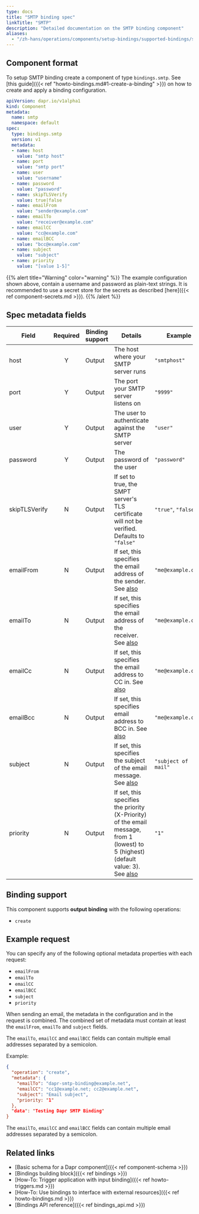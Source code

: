 ```yaml
---
type: docs
title: "SMTP binding spec"
linkTitle: "SMTP"
description: "Detailed documentation on the SMTP binding component"
aliases:
  - "/zh-hans/operations/components/setup-bindings/supported-bindings/smtp/"
---
```


## Component format

To setup SMTP binding create a component of type `bindings.smtp`. See [this guide]({{< ref "howto-bindings.md#1-create-a-binding" >}}) on how to create and apply a binding configuration.


```yaml
apiVersion: dapr.io/v1alpha1
kind: Component
metadata:
  name: smtp
  namespace: default
spec:
  type: bindings.smtp
  version: v1
  metadata:
  - name: host
    value: "smtp host"
  - name: port
    value: "smtp port"
  - name: user
    value: "username"
  - name: password
    value: "password"
  - name: skipTLSVerify
    value: true|false
  - name: emailFrom
    value: "sender@example.com"
  - name: emailTo
    value: "receiver@example.com"
  - name: emailCC
    value: "cc@example.com"
  - name: emailBCC
    value: "bcc@example.com"
  - name: subject
    value: "subject"
  - name: priority
    value: "[value 1-5]"
```

{{% alert title="Warning" color="warning" %}}
The example configuration shown above, contain a username and password as plain-text strings. It is recommended to use a secret store for the secrets as described [here]({{< ref component-secrets.md >}}).
{{% /alert %}}

## Spec metadata fields

| Field              | Required | Binding support |  Details | Example |
|--------------------|:--------:|------------|-----|---------|
| host | Y | Output |  The host where your SMTP server runs | `"smtphost"` |
| port | Y | Output |  The port your SMTP server listens on | `"9999"` |
| user | Y | Output |  The user to authenticate against the SMTP server | `"user"` |
| password | Y | Output | The password of the user | `"password"` |
| skipTLSVerify | N | Output | If set to true, the SMPT server's TLS certificate will not be verified. Defaults to `"false"` | `"true"`, `"false"` |
| emailFrom | N | Output | If set, this specifies the email address of the sender. See [also](#example-request) | `"me@example.com"` |
| emailTo | N | Output | If set, this specifies the email address of the receiver. See [also](#example-request) | `"me@example.com"` |
| emailCc | N | Output | If set, this specifies the email address to CC in. See [also](#example-request) | `"me@example.com"` |
| emailBcc | N | Output | If set, this specifies email address to BCC in. See [also](#example-request) | `"me@example.com"` |
| subject | N | Output | If set, this specifies the subject of the email message. See [also](#example-request) | `"subject of mail"` |
| priority | N | Output | If set, this specifies the priority (X-Priority) of the email message, from 1 (lowest) to 5 (highest) (default value: 3). See [also](#example-request) | `"1"` |

## Binding support

This component supports **output binding** with the following operations:

- `create`

## Example request

You can specify any of the following optional metadata properties with each request:

- `emailFrom`
- `emailTo`
- `emailCC`
- `emailBCC`
- `subject`
- `priority`

When sending an email, the metadata in the configuration and in the request is combined. The combined set of metadata must contain at least the `emailFrom`, `emailTo` and `subject` fields.

The `emailTo`, `emailCC` and `emailBCC` fields can contain multiple email addresses separated by a semicolon.

Example:
```json
{
  "operation": "create",
  "metadata": {
    "emailTo": "dapr-smtp-binding@example.net",
    "emailCC": "cc1@example.net; cc2@example.net",
    "subject": "Email subject",
    "priority: "1"
  },
  "data": "Testing Dapr SMTP Binding"
}
```

The `emailTo`, `emailCC` and `emailBCC` fields can contain multiple email addresses separated by a semicolon.
## Related links

- [Basic schema for a Dapr component]({{< ref component-schema >}})
- [Bindings building block]({{< ref bindings >}})
- [How-To: Trigger application with input binding]({{< ref howto-triggers.md >}})
- [How-To: Use bindings to interface with external resources]({{< ref howto-bindings.md >}})
- [Bindings API reference]({{< ref bindings_api.md >}})
